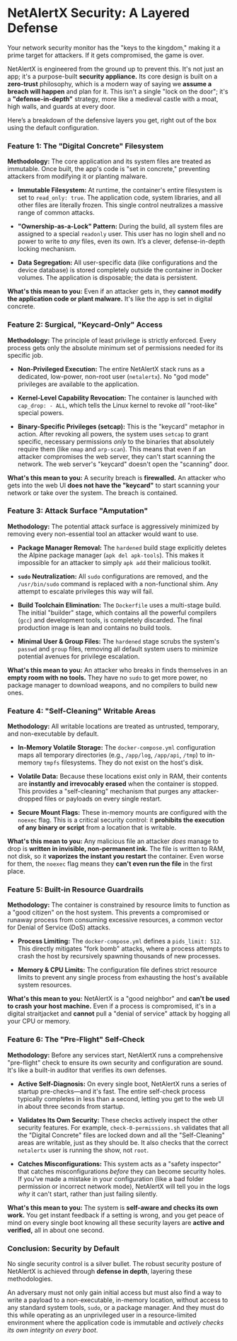 # NetAlertX Security: A Layered Defense

Your network security monitor has the "keys to the kingdom," making it a prime target for attackers. If it gets compromised, the game is over.

NetAlertX is engineered from the ground up to prevent this. It's not just an app; it's a purpose-built **security appliance.** Its core design is built on a **zero-trust** philosophy, which is a modern way of saying we **assume a breach will happen** and plan for it. This isn't a single "lock on the door"; it's a **"defense-in-depth"** strategy, more like a medieval castle with a moat, high walls, and guards at every door.

Here’s a breakdown of the defensive layers you get, right out of the box using the default configuration.

### Feature 1: The "Digital Concrete" Filesystem

**Methodology:** The core application and its system files are treated as immutable. Once built, the app's code is "set in concrete," preventing attackers from modifying it or planting malware.

* **Immutable Filesystem:** At runtime, the container's entire filesystem is set to `read_only: true`. The application code, system libraries, and all other files are literally frozen. This single control neutralizes a massive range of common attacks.

* **"Ownership-as-a-Lock" Pattern:** During the build, all system files are assigned to a special `readonly` user. This user has no login shell and no power to write to *any* files, even its own. It’s a clever, defense-in-depth locking mechanism.

* **Data Segregation:** All user-specific data (like configurations and the device database) is stored completely outside the container in Docker volumes. The application is disposable; the data is persistent.

**What's this mean to you:** Even if an attacker gets in, they **cannot modify the application code or plant malware.** It's like the app is set in digital concrete.

### Feature 2: Surgical, "Keycard-Only" Access

**Methodology:** The principle of least privilege is strictly enforced. Every process gets only the absolute minimum set of permissions needed for its specific job.

* **Non-Privileged Execution:** The entire NetAlertX stack runs as a dedicated, low-power, non-root user (`netalertx`). No "god mode" privileges are available to the application.

* **Kernel-Level Capability Revocation:** The container is launched with `cap_drop: - ALL`, which tells the Linux kernel to revoke *all* "root-like" special powers.

* **Binary-Specific Privileges (setcap):** This is the "keycard" metaphor in action. After revoking all powers, the system uses `setcap` to grant specific, necessary permissions *only* to the binaries that absolutely require them (like `nmap` and `arp-scan`). This means that even if an attacker compromises the web server, they can't start scanning the network. The web server's "keycard" doesn't open the "scanning" door.

**What's this mean to you:** A security breach is **firewalled.** An attacker who gets into the web UI **does not have the "keycard"** to start scanning your network or take over the system. The breach is contained.

### Feature 3: Attack Surface "Amputation"

**Methodology:** The potential attack surface is aggressively minimized by removing every non-essential tool an attacker would want to use.

* **Package Manager Removal:** The `hardened` build stage explicitly deletes the Alpine package manager (`apk del apk-tools`). This makes it impossible for an attacker to simply `apk add` their malicious toolkit.

* **`sudo` Neutralization:** All `sudo` configurations are removed, and the `/usr/bin/sudo` command is replaced with a non-functional shim. Any attempt to escalate privileges this way will fail.

* **Build Toolchain Elimination:** The `Dockerfile` uses a multi-stage build. The initial "builder" stage, which contains all the powerful compilers (`gcc`) and development tools, is completely discarded. The final production image is lean and contains no build tools.

* **Minimal User & Group Files:** The `hardened` stage scrubs the system's `passwd` and `group` files, removing all default system users to minimize potential avenues for privilege escalation.

**What's this mean to you:** An attacker who breaks in finds themselves in an **empty room with no tools.** They have no `sudo` to get more power, no package manager to download weapons, and no compilers to build new ones.

### Feature 4: "Self-Cleaning" Writable Areas

**Methodology:** All writable locations are treated as untrusted, temporary, and non-executable by default.

* **In-Memory Volatile Storage:** The `docker-compose.yml` configuration maps all temporary directories (e.g., `/app/log`, `/app/api`, `/tmp`) to in-memory `tmpfs` filesystems. They do not exist on the host's disk.

* **Volatile Data:** Because these locations exist only in RAM, their contents are **instantly and irrevocably erased** when the container is stopped. This provides a "self-cleaning" mechanism that purges any attacker-dropped files or payloads on every single restart.

* **Secure Mount Flags:** These in-memory mounts are configured with the `noexec` flag. This is a critical security control: it **prohibits the execution of any binary or script** from a location that is writable.

**What's this mean to you:** Any malicious file an attacker *does* manage to drop is **written in invisible, non-permanent ink.** The file is written to RAM, not disk, so it **vaporizes the instant you restart** the container. Even worse for them, the `noexec` flag means they **can't even run the file** in the first place.

### Feature 5: Built-in Resource Guardrails

**Methodology:** The container is constrained by resource limits to function as a "good citizen" on the host system. This prevents a compromised or runaway process from consuming excessive resources, a common vector for Denial of Service (DoS) attacks.

* **Process Limiting:** The `docker-compose.yml` defines a `pids_limit: 512`. This directly mitigates "fork bomb" attacks, where a process attempts to crash the host by recursively spawning thousands of new processes.

* **Memory & CPU Limits:** The configuration file defines strict resource limits to prevent any single process from exhausting the host's available system resources.

**What's this mean to you:** NetAlertX is a "good neighbor" and **can't be used to crash your host machine.** Even if a process is compromised, it's in a digital straitjacket and **cannot** pull a "denial of service" attack by hogging all your CPU or memory.

### Feature 6: The "Pre-Flight" Self-Check

**Methodology:** Before any services start, NetAlertX runs a comprehensive "pre-flight" check to ensure its own security and configuration are sound. It's like a built-in auditor that verifies its own defenses.

* **Active Self-Diagnosis:** On every single boot, NetAlertX runs a series of startup pre-checks—and it's fast. The entire self-check process typically completes in less than a second, letting you get to the web UI in about three seconds from startup.

* **Validates Its Own Security:** These checks actively inspect the other security features. For example, `check-0-permissions.sh` validates that all the "Digital Concrete" files are locked down and all the "Self-Cleaning" areas are writable, just as they should be. It also checks that the correct `netalertx` user is running the show, not `root`.

* **Catches Misconfigurations:** This system acts as a "safety inspector" that catches misconfigurations *before* they can become security holes. If you've made a mistake in your configuration (like a bad folder permission or incorrect network mode), NetAlertX will tell you in the logs *why* it can't start, rather than just failing silently.

**What's this mean to you:** The system is **self-aware and checks its own work.** You get instant feedback if a setting is wrong, and you get peace of mind on every single boot knowing all these security layers are **active and verified,** all in about one second.

### Conclusion: Security by Default

No single security control is a silver bullet. The robust security posture of NetAlertX is achieved through **defense in depth**, layering these methodologies.

An adversary must not only gain initial access but must also find a way to write a payload to a non-executable, in-memory location, without access to any standard system tools, `sudo`, or a package manager. And they must do this while operating as an unprivileged user in a resource-limited environment where the application code is immutable and *actively checks its own integrity on every boot*.